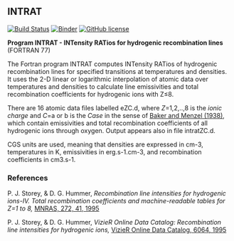 ## INTRAT
[![Build Status](https://travis-ci.org/equib/EQUIB.svg?branch=master)](https://travis-ci.org/equib/INTRAT)
[![Binder](http://mybinder.org/badge.svg)](http://mybinder.org/repo/equib/intrat)
[![GitHub license](https://img.shields.io/aur/license/yaourt.svg)](https://github.com/equib/INTRAT/blob/master/LICENSE)

**Program INTRAT - INTensity RATios for hydrogenic recombination lines**  (FORTRAN 77)

The Fortran program INTRAT computes INTensity RATios of hydrogenic recombination lines for specified transitions at temperatures and densities. It uses the 2-D linear or logarithmic interpolation of atomic data over temperatures and densities to calculate line emissivities and total recombination coefficients for hydrogenic ions with Z≤8.

There are 16 atomic data files labelled eZC.d, where *Z*=1,2,..,8 is the *ionic charge* and *C*=a or b is the *Case* in the sense of [Baker and Menzel (1938)](http://adsabs.harvard.edu/abs/1938ApJ....88...52B), which contain emissivities and total recombination coefficients of all hydrogenic ions through oxygen. Output appears also in file intratZC.d.

CGS units are used, meaning that densities are expressed in cm-3, temperatures in K, emissivities in erg.s-1.cm-3, and recombination coefficients in cm3.s-1.



### References

P. J. Storey, & D. G. Hummer, *Recombination line intensities for hydrogenic ions-IV. Total recombination coefficients and machine-readable tables for Z=1 to 8,* [MNRAS, 272, 41, 1995](http://adsabs.harvard.edu/abs/1995MNRAS.272...41S)

P. J. Storey, & D. G. Hummer, *VizieR Online Data Catalog: Recombination line intensities for hydrogenic ions,* [VizieR Online Data Catalog, 6064, 1995](http://vizier.cfa.harvard.edu/viz-bin/Cat?VI/64)

